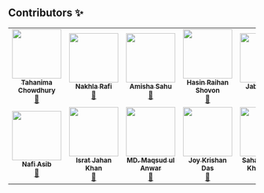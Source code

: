 ## Contributors ✨

<table>
  <tr>
    <td align="center"><a href="https://github.com/Tahanima"><img src="https://avatars.githubusercontent.com/u/6233068?v=4" width="100px;" alt=""/><br /><sub><b>Tahanima Chowdhury</b></sub></a><br /><a href="https://github.com/Tahanima/leetcode-solution-curation/commits?author=Tahanima" title="Contribution">📖</a></td>
    <td align="center"><a href="https://github.com/nakhlarafi"><img src="https://avatars.githubusercontent.com/u/33758354?v=4" width="100px;" alt=""/><br /><sub><b>Nakhla Rafi</b></sub></a><br /><a href="https://github.com/Tahanima/leetcode-solution-curation/commits?author=nakhlarafi" title="Contribution">📖</a></td>
    <td align="center"><a href="https://github.com/Amisha328"><img src="https://avatars.githubusercontent.com/u/58816552?v=4" width="100px;" alt=""/><br /><sub><b>Amisha Sahu</b></sub></a><br /><a href="https://github.com/Tahanima/leetcode-solution-curation/commits?author=Amisha328" title="Contribution">📖</a></td>
    <td align="center"><a href="https://github.com/r8025n"><img src="https://avatars.githubusercontent.com/u/43141944?v=4" width="100px;" alt=""/><br /><sub><b>Hasin Raihan Shovon</b></sub></a><br /><a href="https://github.com/Tahanima/leetcode-solution-curation/commits?author=r8025n" title="Contribution">📖</a></td>
    <td align="center"><a href="https://github.com/jabertuhin"><img src="https://avatars.githubusercontent.com/u/22750032?v=4" width="100px;" alt=""/><br /><sub><b>Jaber Tuhin</b></sub></a><br /><a href="https://github.com/Tahanima/leetcode-solution-curation/commits?author=jabertuhin" title="Contribution">📖</a></td>
    <td align="center"><a href="https://github.com/FahimFBA"><img src="https://avatars.githubusercontent.com/u/64195132?v=4" width="100px;" alt=""/><br /><sub><b>Md. Fahim Bin Amin</b></sub></a><br /><a href="https://github.com/Tahanima/leetcode-solution-curation/commits?author=FahimFBA" title="Contribution">📖</a></td>
    <td align="center"><a href="https://github.com/kmabadshah"><img src="https://avatars.githubusercontent.com/u/64491148?v=4" width="100px;" alt=""/><br /><sub><b>KMA Badshah</b></sub></a><br /><a href="https://github.com/Tahanima/leetcode-solution-curation/commits?author=kmabadshah" title="Contribution">📖</a></td>
  </tr>
  <tr>
    <td align="center"><a href="https://github.com/NafiAsib"><img src="https://avatars.githubusercontent.com/u/38901581?v=4" width="100px;" alt=""/><br /><sub><b>Nafi Asib</b></sub></a><br /><a href="https://github.com/Tahanima/leetcode-solution-curation/commits?author=NafiAsib" title="Contribution">📖</a></td>
    <td align="center"><a href="https://github.com/IsratIJK"><img src="https://avatars.githubusercontent.com/u/74541103?v=4" width="100px;" alt=""/><br /><sub><b>Israt Jahan Khan</b></sub></a><br /><a href="https://github.com/Tahanima/leetcode-solution-curation/commits?author=IsratIJK" title="Contribution">📖</a></td>
    <td align="center"><a href="https://github.com/Maqsud131"><img src="https://avatars.githubusercontent.com/u/9807475?v=4" width="100px;" alt=""/><br /><sub><b>MD. Maqsud ul Anwar</b></sub></a><br /><a href="https://github.com/Tahanima/leetcode-solution-curation/commits?author=Maqsud131" title="Contribution">📖</a></td>
    <td align="center"><a href="https://github.com/JoyKrishan"><img src="https://avatars.githubusercontent.com/u/53441994?v=4" width="100px;" alt=""/><br /><sub><b>Joy Krishan Das</b></sub></a><br /><a href="https://github.com/Tahanima/leetcode-solution-curation/commits?author=JoyKrishan" title="Contribution">📖</a></td>
    <td align="center"><a href="https://github.com/sahariardev"><img src="https://avatars.githubusercontent.com/u/16094847?v=4" width="100px;" alt=""/><br /><sub><b>Sahariar Alam Khandoker</b></sub></a><br /><a href="https://github.com/Tahanima/leetcode-solution-curation/commits?author=sahariardev" title="Contribution">📖</a></td>
  </tr>
</table>
